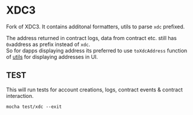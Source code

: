 # XDC3

Fork of XDC3.
It contains additonal formatters, utils to parse `xdc` prefixed.

The address returned in contract logs, data from contract etc. still has `0x`address as prefix instead of `xdc`.  
So for dapps displaying address its preferred to use `toXdcAddress` function of [utils](packages/web3-utils/src/index.js) for displaying addresses in UI.   
  
## TEST

This will run tests for account  creations, logs, contract events & contract interaction.

```
mocha test/xdc --exit
```
